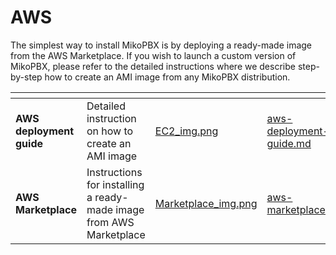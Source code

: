 # AWS

The simplest way to install MikoPBX is by deploying a ready-made image from the AWS Marketplace. If you wish to launch a custom version of MikoPBX, please refer to the detailed instructions where we describe step-by-step how to create an AMI image from any MikoPBX distribution.

<table data-column-title-hidden data-view="cards"><thead><tr><th></th><th></th><th data-hidden data-card-cover data-type="files"></th><th data-hidden data-card-target data-type="content-ref"></th></tr></thead><tbody><tr><td><strong>AWS deployment guide</strong></td><td>Detailed instruction on how to create an AMI image</td><td><a href="../../../.gitbook/assets/EC2_img.png">EC2_img.png</a></td><td><a href="aws-deployment-guide.md">aws-deployment-guide.md</a></td></tr><tr><td><strong>AWS Marketplace</strong></td><td>Instructions for installing a ready-made image from AWS Marketplace</td><td><a href="../../../.gitbook/assets/Marketplace_img.png">Marketplace_img.png</a></td><td><a href="aws-marketplace.md">aws-marketplace.md</a></td></tr></tbody></table>

